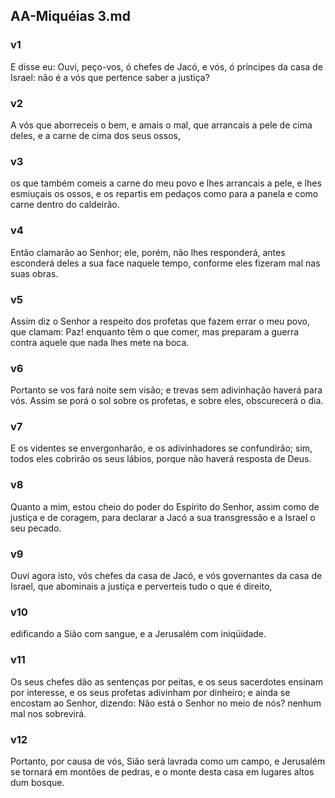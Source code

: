 ## AA-Miquéias 3.md
### v1
 E disse eu: Ouvi, peço-vos, ó chefes de Jacó, e vós, ó príncipes da casa de Israel: não é a vós que pertence saber a justiça?
### v2
 A vós que aborreceis o bem, e amais o mal, que arrancais a pele de cima deles, e a carne de cima dos seus ossos,
### v3
 os que também comeis a carne do meu povo e lhes arrancais a pele, e lhes esmiuçais os ossos, e os repartis em pedaços como para a panela e como carne dentro do caldeirão.
### v4
 Então clamarão ao Senhor; ele, porém, não lhes responderá, antes esconderá deles a sua face naquele tempo, conforme eles fizeram mal nas suas obras.
### v5
 Assim diz o Senhor a respeito dos profetas que fazem errar o meu povo, que clamam: Paz! enquanto têm o que comer, mas preparam a guerra contra aquele que nada lhes mete na boca.
### v6
 Portanto se vos fará noite sem visão; e trevas sem adivinhação haverá para vós. Assim se porá o sol sobre os profetas, e sobre eles, obscurecerá o dia.
### v7
 E os videntes se envergonharão, e os adivinhadores se confundirão; sim, todos eles cobrirão os seus lábios, porque não haverá resposta de Deus.
### v8
 Quanto a mim, estou cheio do poder do Espírito do Senhor, assim como de justiça e de coragem, para declarar a Jacó a sua transgressão e a Israel o seu pecado.
### v9
 Ouvi agora isto, vós chefes da casa de Jacó, e vós governantes da casa de Israel, que abominais a justiça e perverteis tudo o que é direito,
### v10
 edificando a Sião com sangue, e a Jerusalém com iniqüidade.
### v11
 Os seus chefes dão as sentenças por peitas, e os seus sacerdotes ensinam por interesse, e os seus profetas adivinham por dinheiro; e ainda se encostam ao Senhor, dizendo: Não está o Senhor no meio de nós? nenhum mal nos sobrevirá.
### v12
 Portanto, por causa de vós, Sião será lavrada como um campo, e Jerusalém se tornará em montões de pedras, e o monte desta casa em lugares altos dum bosque.
